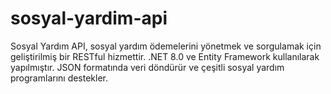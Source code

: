# sosyal-yardim-api
Sosyal Yardım API, sosyal yardım ödemelerini yönetmek ve sorgulamak için geliştirilmiş bir RESTful hizmettir. .NET 8.0 ve Entity Framework kullanılarak yapılmıştır. JSON formatında veri döndürür ve çeşitli sosyal yardım programlarını destekler.
